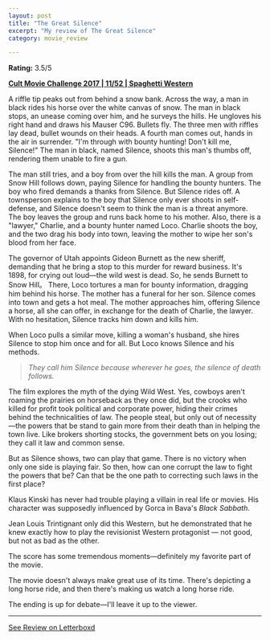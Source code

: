 ```yaml
---
layout: post
title: "The Great Silence"
excerpt: "My review of The Great Silence"
category: movie_review

---
```


**Rating:** 3.5/5

<b><a href="https://boxd.it/q7TYk/detail">Cult Movie Challenge 2017 | 11/52 | Spaghetti Western</a></b>

A riffle tip peaks out from behind a snow bank. Across the way, a man in black rides his horse over the white canvas of snow. The man in black stops, an unease coming over him, and he surveys the hills. He ungloves his right hand and draws his Mauser C96. Bullets fly. The three men with riffles lay dead, bullet wounds on their heads. A fourth man comes out, hands in the air in surrender. "I'm through with bounty hunting! Don't kill me, Silence!" The man in black, named Silence, shoots this man's thumbs off, rendering them unable to fire a gun.

The man still tries, and a boy from over the hill kills the man. A group from Snow Hill follows down, paying Silence for handling the bounty hunters. The boy who fired demands a thanks from Silence. But Silence rides off. A townsperson explains to the boy that Silence only ever shoots in self-defense, and Silence doesn't seem to think the man is a threat anymore. The boy leaves the group and runs back home to his mother. Also, there is a "lawyer," Charlie, and a bounty hunter named Loco. Charlie shoots the boy, and the two drag his body into town, leaving the mother to wipe her son's blood from her face.

The governor of Utah appoints Gideon Burnett as the new sheriff, demanding that he bring a stop to this murder for reward business. It's 1898, for crying out loud—the wild west is dead. So, he sends Burnett to Snow Hill。 There, Loco tortures a man for bounty information, dragging him behind his horse. The mother has a funeral for her son. Silence comes into town and gets a hot meal. The mother approaches him, offering Silence a horse, all she can offer, in exchange for the death of Charlie, the lawyer. With no hesitation, Silence tracks him down and kills him.

When Loco pulls a similar move, killing a woman's husband, she hires Silence to stop him once and for all. But Loco knows Silence and his methods.

<blockquote><i>They call him Silence because wherever he goes, the silence of death follows.</i></blockquote>

The film explores the myth of the dying Wild West. Yes, cowboys aren't roaming the prairies on horseback as they once did, but the crooks who killed for profit took political and corporate power, hiding their crimes behind the technicalities of law. The people steal, but only out of necessity—the powers that be stand to gain more from their death than in helping the town live. Like brokers shorting stocks, the government bets on you losing; they call it law and common sense.

But as Silence shows, two can play that game. There is no victory when only one side is playing fair. So then, how can one corrupt the law to fight the powers that be? Can that be the one path to correcting such laws in the first place?

Klaus Kinski has never had trouble playing a villain in real life or movies. His character was supposedly influenced by Gorca in Bava's <i>Black Sabbath</i>.

Jean Louis Trintignant only did this Western, but he demonstrated that he knew exactly how to play the revisionist Western protagonist — not good, but not as bad as the other. 

The score has some tremendous moments—definitely my favorite part of the movie.

The movie doesn't always make great use of its time. There's depicting a long horse ride, and then there's making us watch a long horse ride.

The ending is up for debate—I'll leave it up to the viewer.

<hr>

[See Review on Letterboxd](https://boxd.it/9bpS7B)
